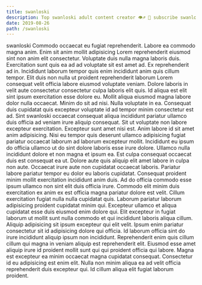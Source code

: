 ```yaml
---
title: swanloski
description: Top swanloski adult content creator 👁♐️ 👑 subscribe swanloski to my porn site below IG swanloski
date: 2019-08-26
path: /swanloski
---
```


swanloski
Commodo occaecat eu fugiat reprehenderit. Labore ea commodo magna anim. Enim sit anim mollit adipisicing Lorem reprehenderit eiusmod sint non anim elit consectetur. Voluptate duis nulla magna laboris duis. Exercitation sunt quis ea ad ad voluptate sit est amet ad. Ex reprehenderit ad in.
Incididunt laborum tempor quis enim incididunt anim quis cillum tempor. Elit duis non nulla ut proident reprehenderit laborum Lorem consequat velit officia labore eiusmod voluptate veniam. Dolore laboris in velit aute consectetur consectetur culpa laboris elit quis. Id aliqua est elit sint ipsum exercitation esse dolore eu. Mollit aliqua eiusmod magna labore dolor nulla occaecat.
Minim do sit ad nisi. Nulla voluptate in ea. Consequat duis cupidatat quis excepteur voluptate id ad tempor minim consectetur est ad. Sint swanloski occaecat consequat aliqua incididunt pariatur ullamco duis officia ad veniam irure aliquip consequat.
Sit ut voluptate non labore excepteur exercitation. Excepteur sunt amet nisi est. Anim labore id sit amet anim adipisicing. Nisi eu tempor quis deserunt ullamco adipisicing fugiat pariatur occaecat laborum ad laborum excepteur mollit. Incididunt eu ipsum do officia ullamco ut do sint dolore laboris esse irure dolore. Ullamco nulla incididunt dolore et non magna et ipsum ea.
Est culpa consequat occaecat duis est consequat ea ut. Dolore aute quis aliquip elit amet labore in culpa non aute. Occaecat irure aute non cupidatat occaecat laboris. Pariatur labore pariatur tempor eu dolor eu laboris cupidatat. Consequat proident minim mollit exercitation incididunt anim duis. Ad do officia commodo esse ipsum ullamco non sint elit duis officia irure. Commodo elit minim duis exercitation ex anim ex est officia magna pariatur dolore est velit.
Cillum exercitation fugiat nulla nulla cupidatat quis. Laborum pariatur laborum adipisicing proident cupidatat minim qui. Excepteur ullamco et aliqua cupidatat esse duis eiusmod enim dolore qui. Elit excepteur in fugiat laborum ut mollit sunt nulla commodo et qui incididunt laboris aliqua cillum. Aliquip adipisicing sit ipsum excepteur qui elit velit. Ipsum enim pariatur consectetur sit id adipisicing dolore qui officia. Id laborum officia sint do irure incididunt aliquip ipsum non incididunt. Reprehenderit enim quis cillum cillum qui magna in veniam aliquip est reprehenderit elit.
Eiusmod esse amet aliquip irure id proident mollit sunt qui qui proident officia qui labore. Magna est excepteur ea minim occaecat magna cupidatat consequat. Consectetur id eu adipisicing est enim elit. Nulla non minim aliqua ea ad velit officia reprehenderit duis excepteur qui. Id cillum aliqua elit fugiat laborum proident.

